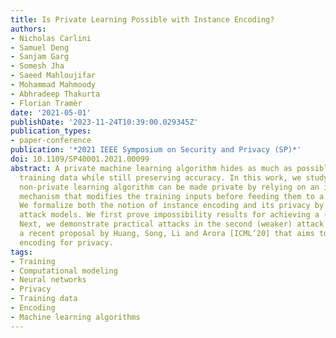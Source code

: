 ```yaml
---
title: Is Private Learning Possible with Instance Encoding?
authors:
- Nicholas Carlini
- Samuel Deng
- Sanjam Garg
- Somesh Jha
- Saeed Mahloujifar
- Mohammad Mahmoody
- Abhradeep Thakurta
- Florian Tramèr
date: '2021-05-01'
publishDate: '2023-11-24T10:39:00.029345Z'
publication_types:
- paper-conference
publication: '*2021 IEEE Symposium on Security and Privacy (SP)*'
doi: 10.1109/SP40001.2021.00099
abstract: A private machine learning algorithm hides as much as possible about its
  training data while still preserving accuracy. In this work, we study whether a
  non-private learning algorithm can be made private by relying on an instance-encoding
  mechanism that modifies the training inputs before feeding them to a normal learner.
  We formalize both the notion of instance encoding and its privacy by providing two
  attack models. We first prove impossibility results for achieving a (stronger) model.
  Next, we demonstrate practical attacks in the second (weaker) attack model on InstaHide,
  a recent proposal by Huang, Song, Li and Arora [ICML’20] that aims to use instance
  encoding for privacy.
tags:
- Training
- Computational modeling
- Neural networks
- Privacy
- Training data
- Encoding
- Machine learning algorithms
---
```

